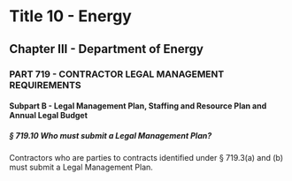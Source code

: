 
# Title 10 - Energy
## Chapter III - Department of Energy
### PART 719 - CONTRACTOR LEGAL MANAGEMENT REQUIREMENTS
#### Subpart B - Legal Management Plan, Staffing and Resource Plan and Annual Legal Budget
##### § 719.10 Who must submit a Legal Management Plan?

Contractors who are parties to contracts identified under § 719.3(a) and (b) must submit a Legal Management Plan.

